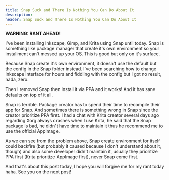 ```yaml
---
title: Snap Suck and There Is Nothing You Can Do About It
description:
header: Snap Suck and There Is Nothing You Can Do About It
---
```


**WARNING: RANT AHEAD!**

I've been installing Inkscape, Gimp, and Krita using Snap until today. Snap is something like package manager that create it's own environment so your installment can't messed up your OS. This is good but only on it's surface.

Because Snap create it's own environment, it doesn't use the default but the config in the Snap folder instead. I've been searching how to change Inkscape interface for hours and fiddling with the config but I got no result, nada, zero.

Then I removed Snap then install it via PPA and it works! And it has sane defaults on top of it all.

Snap is terrible. Package creator has to spend their time to recompile their app for Snap. And sometimes there is something wrong in Snap since the creator prioritize PPA first. I had a chat with Krita creator several days ago regarding Xorg always crashes when I use Krita, he said that the Snap package is bad, he didn't have time to maintain it thus he recommend me to use the official AppImage.

As we can see from the problem above, Snap create environment for itself could backfire (but probably it caused because I don't understand about it, though) and also some developer didn't maintain it, usually they prioritize PPA first (Krita prioritize AppImage first), never Snap come first.

And that's about this post today, I hope you will forgive me for my rant today haha. See you on the next post!
